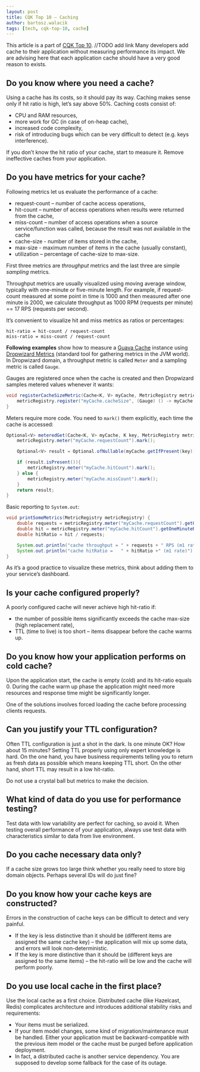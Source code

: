 ```yaml
---
layout: post
title: CQK Top 10 — Caching
author: bartosz.walacik
tags: [tech, cqk-top-10, cache]
---
```


This article is a part of [CQK Top 10](). //TODO add link
Many developers add cache to their application without measuring performance its impact.
We are advising here that each application cache should have a very good reason to exists.

## Do you know where you need a cache?

Using a cache has its costs, so it should pay its way.
Caching makes sense only if hit ratio is high, let’s say above 50%.
Caching costs consist of:

* CPU and RAM resources,
* more work for GC (in case of on-heap cache),
* increased code complexity,
* risk of introducing bugs which can be very difficult to detect (e.g. keys interference).

If you don’t know the hit ratio of your cache,
start to measure it. Remove ineffective caches from your application.

## Do you have metrics for your cache?

Following metrics let us evaluate the performance of a cache:

* request-count – number of cache access operations,
* hit-count – number of access operations when results were returned from the cache,
* miss-count – number of access operations when a source service/function was called,
  because the result was not available in the cache
* cache-size - number of items stored in the cache,
* max-size - maximum number of items in the cache (usually constant),
* utilization – percentage of cache-size to max-size.

First three metrics are *throughput* metrics and the last three are simple *sampling* metrics.

Throughput metrics are usually visualized using moving average window, typically with one-minute or five-minute length.
For example, if request-count measured at some point in time is 1000 and
then measured after one minute is 2000, we calculate throughput as 1000 RPM (requests per minute)
== 17 RPS (requests per second).

It’s convenient to visualize hit and miss metrics as ratios or percentages:

```
hit-ratio = hit-count / request-count
miss-ratio = miss-count / request-count
```

**Following examples** show how to measure a
[Guava Cache](https://github.com/google/guava/wiki/CachesExplained) instance
using [Dropwizard Metrics](http://metrics.dropwizard.io/) (standard tool for gathering metrics in the JVM world).
In Dropwizard domain, a throughput metric is called `Meter` and a sampling metric is called `Gauge`.

Gauges are registered once when the cache is created and then Dropwizard samples metered values
whenever it wants:

```java
void registerCacheSizeMetric(Cache<K, V> myCache, MetricRegistry metricRegistry) {
    metricRegistry.register("myCache.cacheSize", (Gauge) () -> myCache.size());
}
```

Meters require more code. You need to `mark()` them explicitly,
each time the cache is accessed:

```java
Optional<V> meteredGet(Cache<K, V> myCache, K key, MetricRegistry metricRegistry) {
    metricRegistry.meter("myCache.requestCount").mark();

    Optional<V> result = Optional.ofNullable(myCache.getIfPresent(key));

    if (result.isPresent()){
        metricRegistry.meter("myCache.hitCount").mark();
    } else {
        metricRegistry.meter("myCache.missCount").mark();
    }
    return result;
}
```

Basic reporting to `System.out`:

```java
void printSomeMetrics(MetricRegistry metricRegistry) {
    double requests = metricRegistry.meter("myCache.requestCount").getOneMinuteRate();
    double hit = metricRegistry.meter("myCache.hitCount").getOneMinuteRate();
    double hitRatio = hit / requests;

    System.out.println("cache throughput = " + requests + " RPS (m1 rate)");
    System.out.println("cache hitRatio =   " + hitRatio +" (m1 rate)");
}
```

As it’s a good practice to visualize these metrics, think about adding them to your service’s
dashboard.

## Is your cache configured properly?

A poorly configured cache will never achieve high hit-ratio if:

* the number of possible items significantly exceeds the cache max-size (high replacement rate),
* TTL (time to live) is too short – items disappear before the cache warms up.

## Do you know how your application performs on cold cache?

Upon the application start, the cache is empty (cold) and its hit-ratio equals 0.
During the cache warm up phase the application might need more resources
and response time might be significantly longer.

One of the solutions involves forced loading the cache before processing clients requests.

## Can you justify your TTL configuration?

Often TTL configuration is just a shot in the dark.
Is one minute OK? How about 15 minutes? Setting TTL properly
using only expert knowledge is hard.
On the one hand, you have business requirements
telling you to return as fresh data as possible which means keeping TTL short.
On the other hand, short TTL may result in a low hit-ratio.

Do not use a crystal ball but metrics to make the decision.

## What kind of data do you use for performance testing?

Test data with low variability are perfect for caching, so avoid it.
When testing overall performance of your application,
always use test data with characteristics similar to data from live environment.

## Do you cache necessary data only?

If a cache size grows too large think whether you really need to store big domain objects.
Perhaps several IDs will do just fine?

## Do you know how your cache keys are constructed?

Errors in the construction of cache keys can be difficult to detect and very painful.

* If the key is less distinctive than it should be
  (different items are assigned the same cache key) –
  the application will mix up some data, and errors will look non-deterministic.
* If the key is more distinctive than it should be
  (different keys are assigned to the same items) –
  the hit-ratio will be low and the cache will perform poorly.

## Do you use local cache in the first place?

Use the local cache as a first choice.
Distributed cache (like Hazelcast, Redis) complicates architecture and introduces additional
stability risks and requirements:

* Your items must be serialized.
* If your item model changes, some kind of migration/maintenance
  must be handled. Either your application must be backward-compatible
  with the previous item model or the cache must be purged before application deployment.
* In fact, a distributed cache is another service dependency. You are supposed
  to develop some fallback for the case of its outage.


